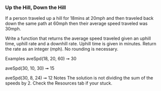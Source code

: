 ### Up the Hill, Down the Hill

If a person traveled up a hill for 18mins at 20mph and then traveled back down the same path at 60mph then their average speed traveled was 30mph.

Write a function that returns the average speed traveled given an uphill time, uphill rate and a downhill rate. Uphill time is given in minutes. Return the rate as an integer (mph). No rounding is necessary.

Examples
aveSpd(18, 20, 60) ➞ 30

aveSpd(30, 10, 30) ➞ 15

aveSpd(30, 8, 24) ➞ 12
Notes
The solution is not dividing the sum of the speeds by 2.
Check the Resources tab if your stuck.
